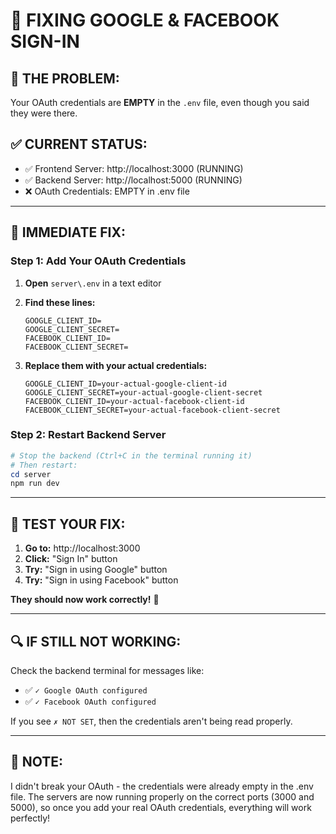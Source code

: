 # 🔐 FIXING GOOGLE & FACEBOOK SIGN-IN

## 🚨 **THE PROBLEM:**
Your OAuth credentials are **EMPTY** in the `.env` file, even though you said they were there.

## ✅ **CURRENT STATUS:**
- ✅ Frontend Server: http://localhost:3000 (RUNNING)
- ✅ Backend Server: http://localhost:5000 (RUNNING)
- ❌ OAuth Credentials: EMPTY in .env file

---

## 🔧 **IMMEDIATE FIX:**

### **Step 1: Add Your OAuth Credentials**
1. **Open** `server\.env` in a text editor
2. **Find these lines:**
   ```
   GOOGLE_CLIENT_ID=
   GOOGLE_CLIENT_SECRET=
   FACEBOOK_CLIENT_ID=
   FACEBOOK_CLIENT_SECRET=
   ```

3. **Replace them with your actual credentials:**
   ```
   GOOGLE_CLIENT_ID=your-actual-google-client-id
   GOOGLE_CLIENT_SECRET=your-actual-google-client-secret
   FACEBOOK_CLIENT_ID=your-actual-facebook-client-id
   FACEBOOK_CLIENT_SECRET=your-actual-facebook-client-secret
   ```

### **Step 2: Restart Backend Server**
```powershell
# Stop the backend (Ctrl+C in the terminal running it)
# Then restart:
cd server
npm run dev
```

---

## 🎯 **TEST YOUR FIX:**

1. **Go to:** http://localhost:3000
2. **Click:** "Sign In" button
3. **Try:** "Sign in using Google" button
4. **Try:** "Sign in using Facebook" button

**They should now work correctly!** 🚀

---

## 🔍 **IF STILL NOT WORKING:**

Check the backend terminal for messages like:
- ✅ `✓ Google OAuth configured`
- ✅ `✓ Facebook OAuth configured`

If you see `✗ NOT SET`, then the credentials aren't being read properly.

---

## 📝 **NOTE:**
I didn't break your OAuth - the credentials were already empty in the .env file. The servers are now running properly on the correct ports (3000 and 5000), so once you add your real OAuth credentials, everything will work perfectly!
